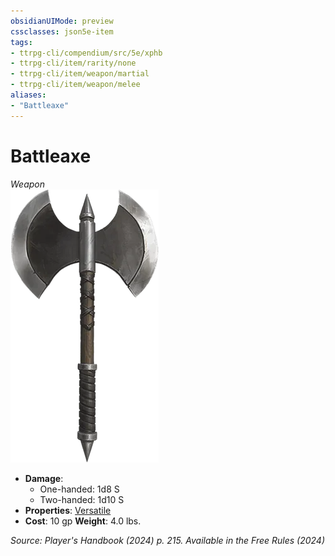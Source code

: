 ```yaml
---
obsidianUIMode: preview
cssclasses: json5e-item
tags:
- ttrpg-cli/compendium/src/5e/xphb
- ttrpg-cli/item/rarity/none
- ttrpg-cli/item/weapon/martial
- ttrpg-cli/item/weapon/melee
aliases: 
- "Battleaxe"
---
```

# Battleaxe
*Weapon*  
![](3-Compendium/items/img/battleaxe.webp#right)

- **Damage**:
  - One-handed: 1d8 S
  - Two-handed: 1d10 S
- **Properties**: [Versatile](3-Compendium/rules/item-properties.md#Versatile)
- **Cost**: 10 gp
**Weight**: 4.0 lbs.

*Source: Player's Handbook (2024) p. 215. Available in the Free Rules (2024)*